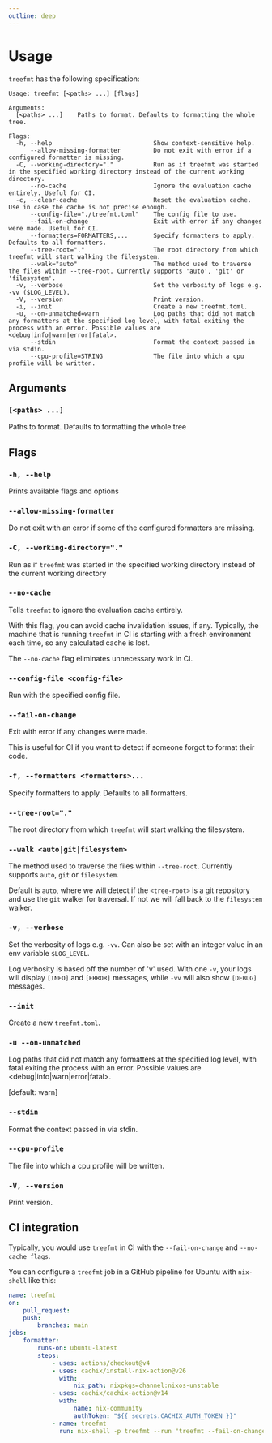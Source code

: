 ```yaml
---
outline: deep
---
```


# Usage

`treefmt` has the following specification:

```
Usage: treefmt [<paths> ...] [flags]

Arguments:
  [<paths> ...]    Paths to format. Defaults to formatting the whole tree.

Flags:
  -h, --help                            Show context-sensitive help.
      --allow-missing-formatter         Do not exit with error if a configured formatter is missing.
  -C, --working-directory="."           Run as if treefmt was started in the specified working directory instead of the current working directory.
      --no-cache                        Ignore the evaluation cache entirely. Useful for CI.
  -c, --clear-cache                     Reset the evaluation cache. Use in case the cache is not precise enough.
      --config-file="./treefmt.toml"    The config file to use.
      --fail-on-change                  Exit with error if any changes were made. Useful for CI.
      --formatters=FORMATTERS,...       Specify formatters to apply. Defaults to all formatters.
      --tree-root="."                   The root directory from which treefmt will start walking the filesystem.
      --walk="auto"                     The method used to traverse the files within --tree-root. Currently supports 'auto', 'git' or 'filesystem'.
  -v, --verbose                         Set the verbosity of logs e.g. -vv ($LOG_LEVEL).
  -V, --version                         Print version.
  -i, --init                            Create a new treefmt.toml.
  -u, --on-unmatched=warn               Log paths that did not match any formatters at the specified log level, with fatal exiting the process with an error. Possible values are <debug|info|warn|error|fatal>.
      --stdin                           Format the context passed in via stdin.
      --cpu-profile=STRING              The file into which a cpu profile will be written.
```

## Arguments

### `[<paths> ...]`

Paths to format. Defaults to formatting the whole tree

## Flags

### `-h, --help`

Prints available flags and options

### `--allow-missing-formatter`

Do not exit with an error if some of the configured formatters are missing.

### `-C, --working-directory="."`

Run as if `treefmt` was started in the specified working directory instead of the current working directory

### `--no-cache`

Tells `treefmt` to ignore the evaluation cache entirely.

With this flag, you can avoid cache invalidation issues, if any. Typically, the machine that is running `treefmt` in
CI is starting with a fresh environment each time, so any calculated cache is lost.

The `--no-cache` flag eliminates unnecessary work in CI.

### `--config-file <config-file>`

Run with the specified config file.

### `--fail-on-change`

Exit with error if any changes were made.

This is useful for CI if you want to detect if someone forgot to format their code.

### `-f, --formatters <formatters>...`

Specify formatters to apply. Defaults to all formatters.

### `--tree-root="."`

The root directory from which `treefmt` will start walking the filesystem.

### `--walk <auto|git|filesystem>`

The method used to traverse the files within `--tree-root`. Currently supports `auto`, `git` or `filesystem`.

Default is `auto`, where we will detect if the `<tree-root>` is a git repository and use the `git` walker for
traversal. If not we will fall back to the `filesystem` walker.

### `-v, --verbose`

Set the verbosity of logs e.g. `-vv`. Can also be set with an integer value in an env variable `$LOG_LEVEL`.

Log verbosity is based off the number of 'v' used. With one `-v`, your logs will display `[INFO]` and `[ERROR]` messages,
while `-vv` will also show `[DEBUG]` messages.

### `--init`

Create a new `treefmt.toml`.

### `-u --on-unmatched`

Log paths that did not match any formatters at the specified log level, with fatal exiting the process with an error. Possible values are <debug|info|warn|error|fatal>.

[default: warn]

### `--stdin`

Format the context passed in via stdin.

### `--cpu-profile`

The file into which a cpu profile will be written.

### `-V, --version`

Print version.

## CI integration

Typically, you would use `treefmt` in CI with the `--fail-on-change` and `--no-cache flags`.

You can configure a `treefmt` job in a GitHub pipeline for Ubuntu with `nix-shell` like this:

```yaml
name: treefmt
on:
    pull_request:
    push:
        branches: main
jobs:
    formatter:
        runs-on: ubuntu-latest
        steps:
            - uses: actions/checkout@v4
            - uses: cachix/install-nix-action@v26
              with:
                  nix_path: nixpkgs=channel:nixos-unstable
            - uses: cachix/cachix-action@v14
              with:
                  name: nix-community
                  authToken: "${{ secrets.CACHIX_AUTH_TOKEN }}"
            - name: treefmt
              run: nix-shell -p treefmt --run "treefmt --fail-on-change --no-cache"
```
